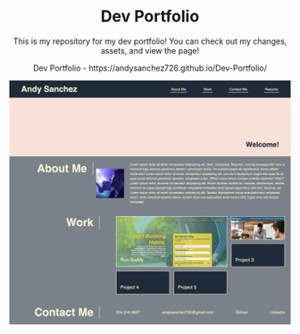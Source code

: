 <h1 align="center"> Dev Portfolio
</h1>
<p align="center">This is my repository for my dev portfolio! You can check out my changes, assets, and view the page!
</p>
<p align="center">
Dev Portfolio - https://andysanchez726.github.io/Dev-Portfolio/
<p>

![screenshot of the site](assets/images/dev-portfolio-screenshot.png)
